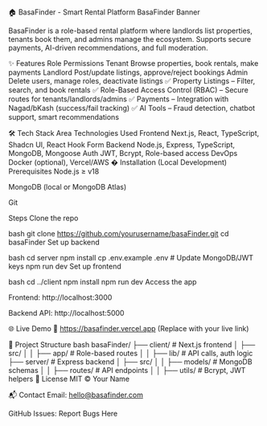 🏠 BasaFinder - Smart Rental Platform
BasaFinder Banner

BasaFinder is a role-based rental platform where landlords list properties, tenants book them, and admins manage the ecosystem. Supports secure payments, AI-driven recommendations, and full moderation.

✨ Features
Role Permissions
Tenant Browse properties, book rentals, make payments
Landlord Post/update listings, approve/reject bookings
Admin Delete users, manage roles, deactivate listings
✅ Property Listings – Filter, search, and book rentals
✅ Role-Based Access Control (RBAC) – Secure routes for tenants/landlords/admins
✅ Payments – Integration with Nagad/bKash (success/fail tracking)
✅ AI Tools – Fraud detection, chatbot support, smart recommendations

🛠 Tech Stack
Area Technologies Used
Frontend Next.js, React, TypeScript, Shadcn UI, React Hook Form
Backend Node.js, Express, TypeScript, MongoDB, Mongoose
Auth JWT, Bcrypt, Role-based access
DevOps Docker (optional), Vercel/AWS
� Installation (Local Development)
Prerequisites
Node.js ≥ v18

MongoDB (local or MongoDB Atlas)

Git

Steps
Clone the repo

bash
git clone https://github.com/yourusername/basaFinder.git
cd basaFinder
Set up backend

bash
cd server
npm install
cp .env.example .env # Update MongoDB/JWT keys
npm run dev
Set up frontend

bash
cd ../client
npm install
npm run dev
Access the app

Frontend: http://localhost:3000

Backend API: http://localhost:5000

🌐 Live Demo
🔗 https://basafinder.vercel.app (Replace with your live link)

📂 Project Structure
bash
basaFinder/
├── client/ # Next.js frontend
│ ├── src/
│ │ ├── app/ # Role-based routes
│ │ ├── lib/ # API calls, auth logic
├── server/ # Express backend
│ ├── src/
│ │ ├── models/ # MongoDB schemas
│ │ ├── routes/ # API endpoints
│ │ ├── utils/ # Bcrypt, JWT helpers
📜 License
MIT © Your Name

📬 Contact
Email: hello@basafinder.com

GitHub Issues: Report Bugs Here
